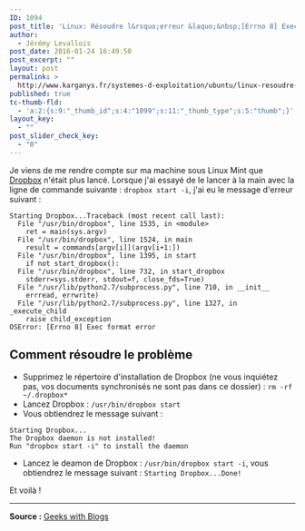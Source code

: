 ```yaml
---
ID: 1094
post_title: 'Linux: Résoudre l&rsquo;erreur &laquo;&nbsp;[Errno 8] Exec format error&nbsp;&raquo; de Dropbox'
author:
  - Jérémy Levallois
post_date: 2016-01-24 16:49:50
post_excerpt: ""
layout: post
permalink: >
  http://www.karganys.fr/systemes-d-exploitation/ubuntu/linux-resoudre-lerreur-errno-8-exec-format-error-de-dropbox/
published: true
tc-thumb-fld:
  - 'a:2:{s:9:"_thumb_id";s:4:"1099";s:11:"_thumb_type";s:5:"thumb";}'
layout_key:
  - ""
post_slider_check_key:
  - "0"
---
```

Je viens de me rendre compte sur ma machine sous Linux Mint que [Dropbox][1] n'était plus lancé. Lorsque j'ai essayé de le lancer à la main avec la ligne de commande suivante : `dropbox start -i`, j'ai eu le message d'erreur suivant :

```
Starting Dropbox...Traceback (most recent call last):
  File "/usr/bin/dropbox", line 1535, in <module>
    ret = main(sys.argv)
  File "/usr/bin/dropbox", line 1524, in main
    result = commands[argv[i]](argv[i+1:])
  File "/usr/bin/dropbox", line 1395, in start
    if not start_dropbox():
  File "/usr/bin/dropbox", line 732, in start_dropbox
    stderr=sys.stderr, stdout=f, close_fds=True)
  File "/usr/lib/python2.7/subprocess.py", line 710, in __init__
    errread, errwrite)
  File "/usr/lib/python2.7/subprocess.py", line 1327, in _execute_child
    raise child_exception
OSError: [Errno 8] Exec format error
```

## Comment résoudre le problème

*   Supprimez le répertoire d'installation de Dropbox (ne vous inquiétez pas, vos documents synchronisés ne sont pas dans ce dossier) : `rm -rf ~/.dropbox*`
*   Lancez Dropbox : `/usr/bin/dropbox start`
*   Vous obtiendrez le message suivant :
```
Starting Dropbox...
The Dropbox daemon is not installed!
Run "dropbox start -i" to install the daemon
```
*   Lancez le deamon de Dropbox : `/usr/bin/dropbox start -i`, vous obtiendrez le message suivant : `Starting Dropbox...Done!`

Et voilà !

* * *

**Source :** [Geeks with Blogs][2]

 [1]: https://www.dropbox.com/
 [2]: http://geekswithblogs.net/jkhines/archive/2012/12/25/dropbox-fails-with-oserror-errno-8-exec-format-error.aspx
